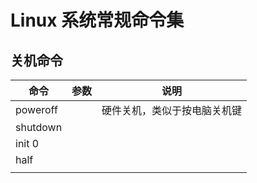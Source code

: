 # Linux 系统常规命令集

## 关机命令

| 命令 |  参数    | 说明 |
| ---- | ---- | ---- |
| poweroff |      | 硬件关机，类似于按电脑关机键 |
| shutdown |      |      |
| init 0 | | |
| half | | |
|      |      |      |